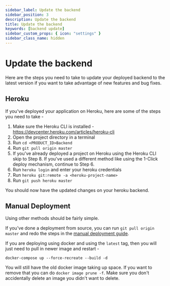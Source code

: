 ```yaml
---
sidebar_label: Update the backend
sidebar_position: 3
description: Update the backend
title: Update the backend
keywords: [backend update]
sidebar_custom_props: { icon: "settings" }
sidebar_class_name: hidden
---
```


# Update the backend

Here are the steps you need to take to update your deployed backend to the latest version if you want to take advantage of new features and bug fixes.

## Heroku

If you've deployed your application on Heroku, here are some of the steps you need to take -

1. Make sure the Heroku CLI is installed - https://devcenter.heroku.com/articles/heroku-cli
2. Open the project directory in a terminal
3. Run `cd <PRODUCT_ID>Backend`
4. Run `git pull origin master`
5. If you've already deployed a project on Heroku using the Heroku CLI skip to Step 8. If you've used a different method like using the 1-Click deploy mechanism, continue to Step 6.
6. Run `heroku login` and enter your heroku credentials
7. Run `heroku git:remote -a <heroku-project-name>`
8. Run `git push heroku master`

You should now have the updated changes on your heroku backend.

## Manual Deployment

Using other methods should be fairly simple.

If you've done a deployment from source, you can run `git pull origin master` and redo the steps in the [manual deployment guide](https://github.com/AgoraIO-Community/app-builder-docs/wiki/Deploy-from-Source).

If you are deploying using docker and using the `latest` tag, then you will just need to pull in newer image and restart -

```
docker-compose up --force-recreate --build -d
```

You will still have the old docker image taking up space. If you want to remove that you can do `docker image prune -f`. Make sure you don't accidentally delete an image you didn't want to delete.
